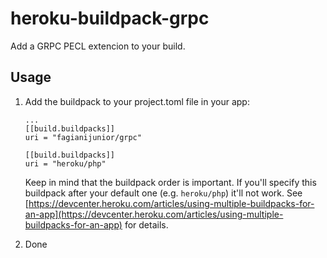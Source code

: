 heroku-buildpack-grpc
====

Add a GRPC PECL extencion to your build.

## Usage

1. Add the buildpack to your project.toml file in your app:

    ```
    ...
    [[build.buildpacks]]
    uri = "fagianijunior/grpc"

    [[build.buildpacks]]
    uri = "heroku/php"
    ```

    Keep in mind that the buildpack order is important. If you'll specify this buildpack after your default one (e.g. `heroku/php`) it'll not work. See [https://devcenter.heroku.com/articles/using-multiple-buildpacks-for-an-app](https://devcenter.heroku.com/articles/using-multiple-buildpacks-for-an-app) for details.

2. Done